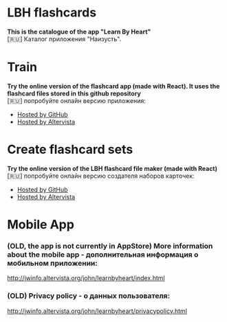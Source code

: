 # LBH flashcards
**This is the catalogue of the app "Learn By Heart"**  
[:ru:] Каталог приложения "Наизусть".

# Train

**Try the online version of the flashcard app (made with React). It uses the flashcard files stored in this github repository**  
[:ru:] попробуйте онлайн версию приложения:

* [Hosted by GitHub](https://jwidht.github.io/LBH-Catalogue/code/lbh-web/build/)
* [Hosted by Altervista](http://jwinfo.altervista.org/lbh-react-quiz/)

# Create flashcard sets

**Try the online version of the LBH flashcard file maker (made with React)**  
[:ru:] попробуйте онлайн версию создателя наборов карточек:

* [Hosted by GitHub](https://jwidht.github.io/LBH-Catalogue/code/lbh-populator-react/build/)
* [Hosted by Altervista](http://jwinfo.altervista.org/lbh-react/)

# Mobile App

### (OLD, the app is not currently in AppStore) More information about the mobile app - дополнительная информация о мобильном приложении:

http://jwinfo.altervista.org/john/learnbyheart/index.html

### (OLD) Privacy policy - о данных пользователя:

http://jwinfo.altervista.org/john/learnbyheart/privacypolicy.html

